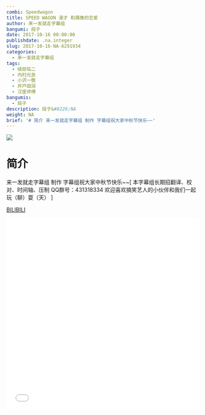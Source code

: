 ```yaml
---
combi: Speedwagon
title: SPEED WAGON 漫才 和偶像的恋爱
author: 来一发就走字幕组
bangumi: 段子
date: 2017-10-16 00:00:00
publishdate: .na.integer
slug: 2017-10-16-NA-6291934
categories:
  - 来一发就走字幕组
tags:
  - 绫部佑二
  - 内村光良
  - 小沢一敬
  - 井戸田润
  - 汉堡师傅
bangumis:
  - 段子
description: 段子&#8226;NA
weight: NA
brief: '# 简介 来一发就走字幕组 制作 字幕组祝大家中秋节快乐~~'
---
```


![](https://i.imgur.com/9IyiyC0.jpg)

# 简介  
来一发就走字幕组 制作 字幕组祝大家中秋节快乐~~[ 本字幕组长期招翻译、校对、时间轴、压制   QQ群号：431318334 欢迎喜欢搞笑艺人的小伙伴和我们一起玩（聊）耍（天） ]

  [BILIBILI](https://www.bilibili.com/video/av6291934/)


<div class="vcontainer">  <iframe class='video' src="//www.bilibili.com/blackboard/player.html?aid=6291934" width="100%" height="500" frameborder="0" allowfullscreen="allowfullscreen"></iframe></div>
